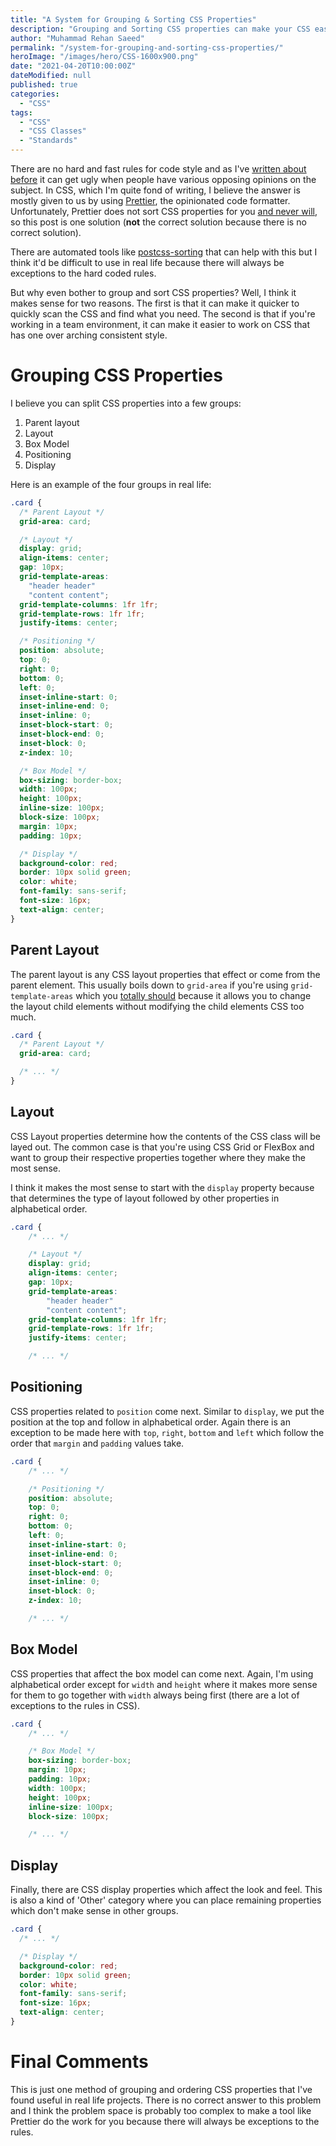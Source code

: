 ```yaml
---
title: "A System for Grouping & Sorting CSS Properties"
description: "Grouping and Sorting CSS properties can make your CSS easier to read and helps with consistency in a team environment. There is no correct answer but something is better than nothing."
author: "Muhammad Rehan Saeed"
permalink: "/system-for-grouping-and-sorting-css-properties/"
heroImage: "/images/hero/CSS-1600x900.png"
date: "2021-04-20T10:00:00Z"
dateModified: null
published: true
categories:
  - "CSS"
tags:
  - "CSS"
  - "CSS Classes"
  - "Standards"
---
```


There are no hard and fast rules for code style and as I've [written about before](/stop-brace-wars-use-stylecop/) it can get ugly when people have various opposing opinions on the subject. In CSS, which I'm quite fond of writing, I believe the answer is mostly given to us by using [Prettier](https://prettier.io/), the opinionated code formatter. Unfortunately, Prettier does not sort CSS properties for you [and never will](https://github.com/prettier/prettier/issues/1963), so this post is one solution (**not** the correct solution because there is no correct solution).

There are automated tools like [postcss-sorting](https://github.com/hudochenkov/postcss-sorting) that can help with this but I think it'd be difficult to use in real life because there will always be exceptions to the hard coded rules.

But why even bother to group and sort CSS properties? Well, I think it makes sense for two reasons. The first is that it can make it quicker to quickly scan the CSS and find what you need. The second is that if you're working in a team environment, it can make it easier to work on CSS that has one over arching consistent style.

# Grouping CSS Properties

I believe you can split CSS properties into a few groups:

1. Parent layout
2. Layout
3. Box Model
4. Positioning
5. Display

Here is an example of the four groups in real life:

```css
.card {
  /* Parent Layout */
  grid-area: card;

  /* Layout */
  display: grid;
  align-items: center;
  gap: 10px;
  grid-template-areas:
    "header header"
    "content content";
  grid-template-columns: 1fr 1fr;
  grid-template-rows: 1fr 1fr;
  justify-items: center;

  /* Positioning */
  position: absolute;
  top: 0;
  right: 0;
  bottom: 0;
  left: 0;
  inset-inline-start: 0;
  inset-inline-end: 0;
  inset-inline: 0;
  inset-block-start: 0;
  inset-block-end: 0;
  inset-block: 0;
  z-index: 10;

  /* Box Model */
  box-sizing: border-box;
  width: 100px;
  height: 100px;
  inline-size: 100px;
  block-size: 100px;
  margin: 10px;
  padding: 10px;

  /* Display */
  background-color: red;
  border: 10px solid green;
  color: white;
  font-family: sans-serif;
  font-size: 16px;
  text-align: center;
}
```

## Parent Layout

The parent layout is any CSS layout properties that effect or come from the parent element. This usually boils down to `grid-area` if you're using `grid-template-areas` which you [totally should](https://css-tricks.com/snippets/css/complete-guide-grid/#grid-template-areas) because it allows you to change the layout child elements without modifying the child elements CSS too much.

```css
.card {
  /* Parent Layout */
  grid-area: card;

  /* ... */
}
```

## Layout

CSS Layout properties determine how the contents of the CSS class will be layed out. The common case is that you're using CSS Grid or FlexBox and want to group their respective properties together where they make the most sense.

I think it makes the most sense to start with the `display` property because that determines the type of layout followed by other properties in alphabetical order.

```css
.card {
    /* ... */

    /* Layout */
    display: grid;
    align-items: center;
    gap: 10px;
    grid-template-areas:
        "header header"
        "content content";
    grid-template-columns: 1fr 1fr;
    grid-template-rows: 1fr 1fr;
    justify-items: center;

    /* ... */
```

## Positioning

CSS properties related to `position` come next. Similar to `display`, we put the position at the top and follow in alphabetical order. Again there is an exception to be made here with `top`, `right`, `bottom` and `left` which follow the order that `margin` and `padding` values take.

```css
.card {
    /* ... */

    /* Positioning */
    position: absolute;
    top: 0;
    right: 0;
    bottom: 0;
    left: 0;
    inset-inline-start: 0;
    inset-inline-end: 0;
    inset-block-start: 0;
    inset-block-end: 0;
    inset-inline: 0;
    inset-block: 0;
    z-index: 10;

    /* ... */
```

## Box Model

CSS properties that affect the box model can come next. Again, I'm using alphabetical order except for `width` and `height` where it makes more sense for them to go together with `width` always being first (there are a lot of exceptions to the rules in CSS).

```css
.card {
    /* ... */

    /* Box Model */
    box-sizing: border-box;
    margin: 10px;
    padding: 10px;
    width: 100px;
    height: 100px;
    inline-size: 100px;
    block-size: 100px;

    /* ... */
```

## Display

Finally, there are CSS display properties which affect the look and feel. This is also a kind of 'Other' category where you can place remaining properties which don't make sense in other groups.

```css
.card {
  /* ... */

  /* Display */
  background-color: red;
  border: 10px solid green;
  color: white;
  font-family: sans-serif;
  font-size: 16px;
  text-align: center;
}
```

# Final Comments

This is just one method of grouping and ordering CSS properties that I've found useful in real life projects. There is no correct answer to this problem and I think the problem space is probably too complex to make a tool like Prettier do the work for you because there will always be exceptions to the rules.
